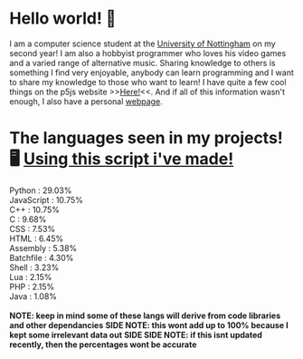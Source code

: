 # Hello world! 👋

I am a computer science student at the [University of Nottingham](https://cs.nott.ac.uk) on my second year! I am also a hobbyist programmer who loves his video games and a varied range of alternative music. Sharing knowledge to others is something I find very enjoyable, anybody can learn programming and I want to share my knowledge to those who want to learn! I have quite a few cool things on the p5js website >>[Here!](https://editor.p5js.org/Barnold__/sketches)<<. And if all of this information wasn't enough, I also have a personal [webpage](https://barnold8.github.io/index.html).


# The languages seen in my projects! 🖥️ [Using this script i've made!](https://github.com/Barnold8/OddPyPrograms/blob/main/GitHubLang.py)
Python :        29.03% <br/>
JavaScript :    10.75% <br/>
C++ :   10.75%         <br/>
C :     9.68%          <br/>
CSS :   7.53%          <br/>
HTML :  6.45%          <br/>
Assembly :      5.38%  <br/>
Batchfile :     4.30%  <br/>
Shell :         3.23%  <br/>
Lua :   2.15%          <br/>
PHP :   2.15%          <br/>
Java :  1.08%          <br/><br/>
**NOTE: keep in mind some of these langs will derive from code libraries and other dependancies**
**SIDE NOTE: this wont add up to 100% because I kept some irrelevant data out**
**SIDE SIDE NOTE: if this isnt updated recently, then the percentages wont be accurate**

